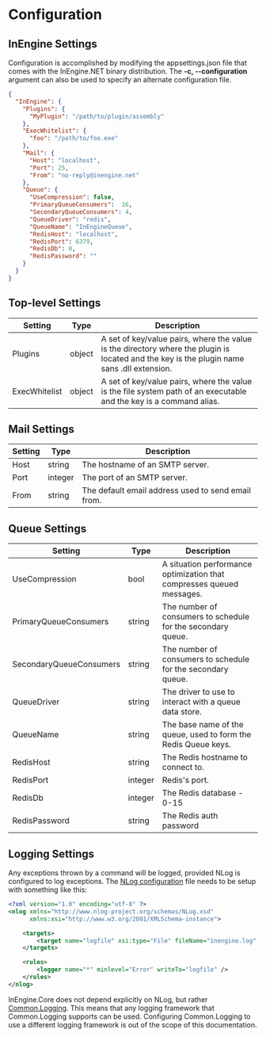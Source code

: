 # Configuration 

## InEngine Settings
Configuration is accomplished by modifying the appsettings.json file that comes with the InEngine.NET binary distribution.
The **-c, --configuration** argument can also be used to specify an alternate configuration file.


```json
{
  "InEngine": {
    "Plugins": {
      "MyPlugin": "/path/to/plugin/assembly"
    },
    "ExecWhitelist": {
      "foo": "/path/to/foo.exe"
    },
    "Mail": {
      "Host": "localhost",
      "Port": 25,
      "From": "no-reply@inengine.net"
    },
    "Queue": {
      "UseCompression": false,
      "PrimaryQueueConsumers":  16,
      "SecondaryQueueConsumers": 4,
      "QueueDriver": "redis",
      "QueueName": "InEngineQueue",
      "RedisHost": "localhost",
      "RedisPort": 6379,
      "RedisDb": 0,
      "RedisPassword": ""
    }
  }
}

```


## Top-level Settings

| Setting                   | Type              | Description                                                                                                                                |
| ------------------------- | ----------------- | ------------------------------------------------------------------------------------------------------------------------------------------ |
| Plugins                   | object            | A set of key/value pairs, where the value is the directory where the plugin is located and the key is the plugin name sans .dll extension. |
| ExecWhitelist             | object            | A set of key/value pairs, where the value is the file system path of an executable and the key is a command alias.                         |


## Mail Settings

| Setting   | Type      | Description                                           |
| --------- | --------- | ----------------------------------------------------- |
| Host      | string    | The hostname of an SMTP server.                       |
| Port      | integer   | The port of an SMTP server.                           |
| From      | string    | The default email address used to send email from.    |


## Queue Settings

| Setting                   | Type      | Description                                                           |
| ------------------------- | --------- | --------------------------------------------------------------------- |
| UseCompression            | bool      | A situation performance optimization that compresses queued messages. |
| PrimaryQueueConsumers     | string    | The number of consumers to schedule for the secondary queue.          |
| SecondaryQueueConsumers   | string    | The number of consumers to schedule for the secondary queue.          |
| QueueDriver               | string    | The driver to use to interact with a queue data store.                |
| QueueName                 | string    | The base name of the queue, used to form the Redis Queue keys.        |
| RedisHost                 | string    | The Redis hostname to connect to.                                     |
| RedisPort                 | integer   | Redis's port.                                                         |
| RedisDb                   | integer   | The Redis database - 0-15                                             |
| RedisPassword             | string    | The Redis auth password                                               |


## Logging Settings

Any exceptions thrown by a command will be logged, provided NLog is configured to log exceptions. 
The [NLog configuration](https://github.com/NLog/NLog/wiki/Tutorial#configuration) file needs to be setup with something like this: 

```xml
<?xml version="1.0" encoding="utf-8" ?>
<nlog xmlns="http://www.nlog-project.org/schemas/NLog.xsd"
      xmlns:xsi="http://www.w3.org/2001/XMLSchema-instance">

    <targets>
        <target name="logfile" xsi:type="File" fileName="inengine.log" />
    </targets>

    <rules>
        <logger name="*" minlevel="Error" writeTo="logfile" />
    </rules>
</nlog>
```

InEngine.Core does not depend explicitly on NLog, but rather [Common.Logging](http://net-commons.github.io/common-logging/).
This means that any logging framework that Common.Logging supports can be used.
Configuring Common.Logging to use a different logging framework is out of the scope of this documentation.


